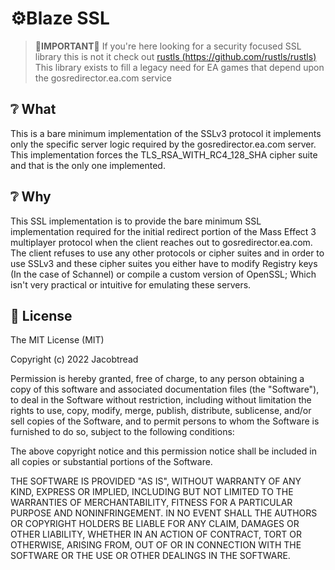 # ⚙️Blaze SSL

> 📌**IMPORTANT**📌 If you're here looking for a security focused SSL library this is not it check out
> [rustls (https://github.com/rustls/rustls)](https://github.com/rustls/rustls) This 
> library exists to fill a legacy need for EA games that depend upon the 
> gosredirector.ea.com service

## ❔ What

This is a bare minimum implementation of the SSLv3 protocol it implements only the specific server logic
required by the gosredirector.ea.com server. This implementation forces the TLS_RSA_WITH_RC4_128_SHA cipher
suite and that is the only one implemented.

## ❔ Why 

This SSL implementation is to provide the bare minimum SSL implementation required for the
initial redirect portion of the Mass Effect 3 multiplayer protocol when the client reaches 
out to gosredirector.ea.com. The client refuses to use any other protocols or cipher suites 
and in order to use SSLv3 and these cipher suites you either have to modify Registry keys
(In the case of Schannel) or compile a custom version of OpenSSL; Which isn't very practical
or intuitive for emulating these servers.

## 🧾 License

The MIT License (MIT)

Copyright (c) 2022 Jacobtread

Permission is hereby granted, free of charge, to any person obtaining a copy
of this software and associated documentation files (the "Software"), to deal
in the Software without restriction, including without limitation the rights
to use, copy, modify, merge, publish, distribute, sublicense, and/or sell
copies of the Software, and to permit persons to whom the Software is
furnished to do so, subject to the following conditions:

The above copyright notice and this permission notice shall be included in all
copies or substantial portions of the Software.

THE SOFTWARE IS PROVIDED "AS IS", WITHOUT WARRANTY OF ANY KIND, EXPRESS OR
IMPLIED, INCLUDING BUT NOT LIMITED TO THE WARRANTIES OF MERCHANTABILITY,
FITNESS FOR A PARTICULAR PURPOSE AND NONINFRINGEMENT. IN NO EVENT SHALL THE
AUTHORS OR COPYRIGHT HOLDERS BE LIABLE FOR ANY CLAIM, DAMAGES OR OTHER
LIABILITY, WHETHER IN AN ACTION OF CONTRACT, TORT OR OTHERWISE, ARISING FROM,
OUT OF OR IN CONNECTION WITH THE SOFTWARE OR THE USE OR OTHER DEALINGS IN THE
SOFTWARE.